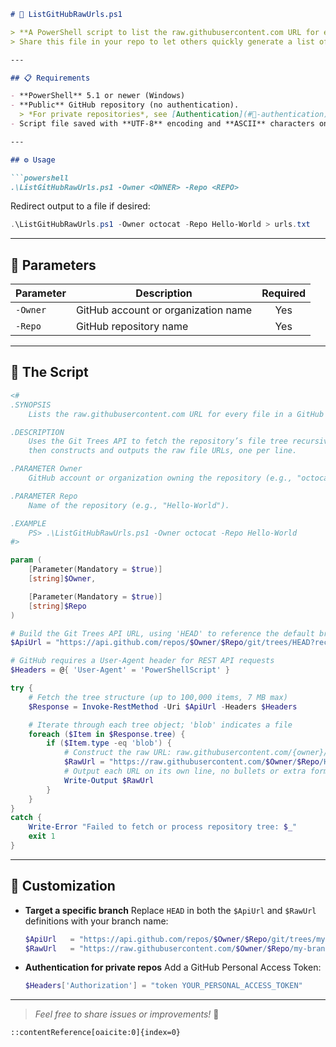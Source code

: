 ````markdown
# 📄 ListGitHubRawUrls.ps1

> **A PowerShell script to list the raw.githubusercontent.com URL for every file in a GitHub repository’s default branch.**  
> Share this file in your repo to let others quickly generate a list of raw file URLs.

---

## 📋 Requirements

- **PowerShell** 5.1 or newer (Windows)
- **Public** GitHub repository (no authentication).  
  > *For private repositories*, see [Authentication](#🔐-authentication) below.  
- Script file saved with **UTF-8** encoding and **ASCII** characters only.

---

## ⚙️ Usage

```powershell
.\ListGitHubRawUrls.ps1 -Owner <OWNER> -Repo <REPO>
````

Redirect output to a file if desired:

```powershell
.\ListGitHubRawUrls.ps1 -Owner octocat -Repo Hello-World > urls.txt
```

---

## 🎯 Parameters

| Parameter | Description                         | Required |
| --------- | ----------------------------------- | :------: |
| `-Owner`  | GitHub account or organization name |    Yes   |
| `-Repo`   | GitHub repository name              |    Yes   |

---

## 📝 The Script

```powershell
<#
.SYNOPSIS
    Lists the raw.githubusercontent.com URL for every file in a GitHub repo’s default branch.

.DESCRIPTION
    Uses the Git Trees API to fetch the repository’s file tree recursively,
    then constructs and outputs the raw file URLs, one per line.

.PARAMETER Owner
    GitHub account or organization owning the repository (e.g., "octocat").

.PARAMETER Repo
    Name of the repository (e.g., "Hello-World").

.EXAMPLE
    PS> .\ListGitHubRawUrls.ps1 -Owner octocat -Repo Hello-World
#>

param (
    [Parameter(Mandatory = $true)]
    [string]$Owner,

    [Parameter(Mandatory = $true)]
    [string]$Repo
)

# Build the Git Trees API URL, using 'HEAD' to reference the default branch
$ApiUrl = "https://api.github.com/repos/$Owner/$Repo/git/trees/HEAD?recursive=1"

# GitHub requires a User-Agent header for REST API requests
$Headers = @{ 'User-Agent' = 'PowerShellScript' }

try {
    # Fetch the tree structure (up to 100,000 items, 7 MB max)
    $Response = Invoke-RestMethod -Uri $ApiUrl -Headers $Headers

    # Iterate through each tree object; 'blob' indicates a file
    foreach ($Item in $Response.tree) {
        if ($Item.type -eq 'blob') {
            # Construct the raw URL: raw.githubusercontent.com/{owner}/{repo}/HEAD/{path}
            $RawUrl = "https://raw.githubusercontent.com/$Owner/$Repo/HEAD/$($Item.path)"
            # Output each URL on its own line, no bullets or extra formatting
            Write-Output $RawUrl
        }
    }
}
catch {
    Write-Error "Failed to fetch or process repository tree: $_"
    exit 1
}
```

---

## 🔧 Customization

* **Target a specific branch**
  Replace `HEAD` in both the `$ApiUrl` and `$RawUrl` definitions with your branch name:

  ```powershell
  $ApiUrl   = "https://api.github.com/repos/$Owner/$Repo/git/trees/my-branch?recursive=1"
  $RawUrl   = "https://raw.githubusercontent.com/$Owner/$Repo/my-branch/$($Item.path)"
  ```

* **Authentication for private repos**
  Add a GitHub Personal Access Token:

  ```powershell
  $Headers['Authorization'] = "token YOUR_PERSONAL_ACCESS_TOKEN"
  ```

---

> *Feel free to share issues or improvements!* 👋

```
::contentReference[oaicite:0]{index=0}
```
